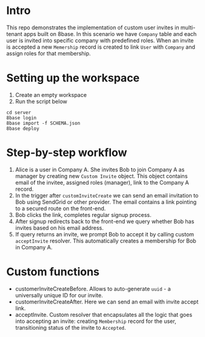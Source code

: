 # Intro
This repo demonstrates the implementation of custom user invites in multi-tenant apps built on 8base. In this scenario we have `Company` table and each user is invited into specific company with predefined roles. When an invite is accepted a new `Memership` record is created to link `User` with `Company` and assign roles for that membership.

# Setting up the workspace
1. Create an empty workspace
2. Run the script below
```
cd server
8base login
8base import -f SCHEMA.json
8base deploy
```

# Step-by-step workflow
1. Alice is a user in Company A. She invites Bob to join Company A as manager by creating new `Custom Invite` object. This object contains email of the invitee, assigned roles (manager), link to the Company A record.
2. In the trigger after `customInviteCreate` we can send an email invitation to Bob using SendGrid or other provider. The email contains a link pointing to a secured route on the front-end.
3. Bob clicks the link, completes regular signup process.
4. After signup redirects back to the front-end we query whether Bob has invites based on his email address.
5. If query returns an invite, we prompt Bob to accept it by calling custom `acceptInvite` resolver. This automatically creates a membership for Bob in Company A.


# Custom functions
* customerInviteCreateBefore. Allows to auto-generate `uuid` - a universally unique ID for our invite.
* customerInviteCreateAfter. Here we can send an email with invite accept link.
* acceptInvite. Custom resolver that encapsulates all the logic that goes into accepting an invite: creating `Membership` record for the user, transitioning status of the invite to `Accepted`.
